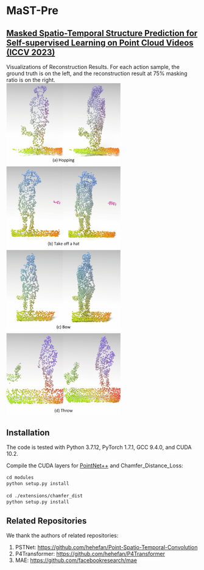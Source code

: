 # MaST-Pre

## [Masked Spatio-Temporal Structure Prediction for Self-supervised Learning on Point Cloud Videos (ICCV 2023)](https://openaccess.thecvf.com/content/ICCV2023/html/Shen_Masked_Spatio-Temporal_Structure_Prediction_for_Self-supervised_Learning_on_Point_Cloud_ICCV_2023_paper.html)

Visualizations of Reconstruction Results. For each action sample, the ground truth is on the left, and the reconstruction result at 75% masking ratio is on the right.
<br/>
<img src="https://github.com/JohnsonSign/MaST-Pre/blob/main/images/1.gif" width="300">
<img src="https://github.com/JohnsonSign/MaST-Pre/blob/main/images/2.gif" width="300"><br/>
<img src="https://github.com/JohnsonSign/MaST-Pre/blob/main/images/3.gif" width="300">
<img src="https://github.com/JohnsonSign/MaST-Pre/blob/main/images/4.gif" width="300">


## Installation
The code is tested with Python 3.7.12, PyTorch 1.7.1, GCC 9.4.0, and CUDA 10.2.

Compile the CUDA layers for [PointNet++](http://arxiv.org/abs/1706.02413) and Chamfer_Distance_Loss:
```
cd modules
python setup.py install

cd ./extensions/chamfer_dist
python setup.py install
```

## Related Repositories  
We thank the authors of related repositories:
1. PSTNet: https://github.com/hehefan/Point-Spatio-Temporal-Convolution
2. P4Transformer: https://github.com/hehefan/P4Transformer
3. MAE: https://github.com/facebookresearch/mae

